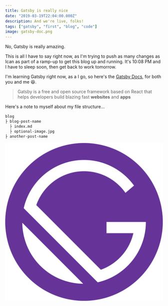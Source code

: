 ```yaml
---
title: Gatsby is really nice
date: "2019-03-19T22:04:00.000Z"
description: And we're live, folks!
tags: ["gatsby", "first", "blog", "code"]
image: gatsby-doc.png
---
```


No, Gatsby is really amazing.

This is all I have to say right now, as I'm trying to push as many changes as Ican as part of a ramp-up to get this blog up and running. It's 10:08 PM and I have to sleep soon, then get back to work tomorrow.

I'm learning Gatsby right now, as a I go, so here's the [Gatsby Docs](https://www.gatsbyjs.org/), for both you and me 😆.

> Gatsby is a free and open source framework based on React that helps developers build blazing fast **websites** and **apps**

Here's a note to myself about my file structure...

```
blog
├ blog-post-name
  ├ index.md
  ├ optional-image.jpg
├ another-post-name
```

![Gatsby](../../assets/gatsby-icon.png)
